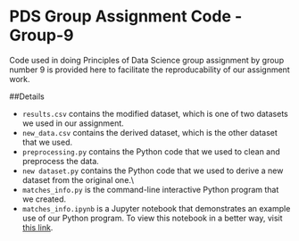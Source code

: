# PDS Group Assignment Code - Group-9
Code used in doing Principles of Data Science group assignment by group number 9 is provided here to facilitate the reproducability of our assignment work.

##Details

- `results.csv` contains the modified dataset, which is one of two datasets we used in our assignment.
- `new_data.csv` contains the derived dataset, which is the other dataset that we used.
- `preprocessing.py` contains the Python code that we used to clean and preprocess the data.
- `new dataset.py` contains the Python code that we used to derive a new dataset from the original one.\
- `matches_info.py` is the command-line interactive Python program that we created.
- `matches_info.ipynb` is a Jupyter notebook that demonstrates an example use of our Python program. To view this notebook in a better way, visit [this link](https://nbviewer.jupyter.org/github/ammaralyousfi/PDS-Group-Assignment-Code-Group-9/blob/master/matches_info.ipynb).
